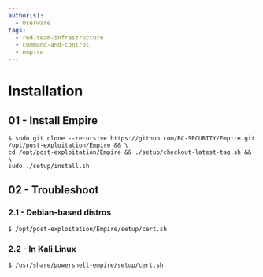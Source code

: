 ```yaml
---
author(s):
  - Userware
tags:
  - red-team-infrastructure
  - command-and-control
  - empire
---
```

# Installation

## 01 - Install Empire

```
$ sudo git clone --recursive https://github.com/BC-SECURITY/Empire.git /opt/post-exploitation/Empire && \
cd /opt/post-exploitation/Empire && ./setup/checkout-latest-tag.sh && \
sudo ./setup/install.sh
```

## 02 - Troubleshoot

### 2.1 - Debian-based distros

```
$ /opt/post-exploitation/Empire/setup/cert.sh
```

### 2.2 - In Kali Linux

```
$ /usr/share/powershell-empire/setup/cert.sh
```